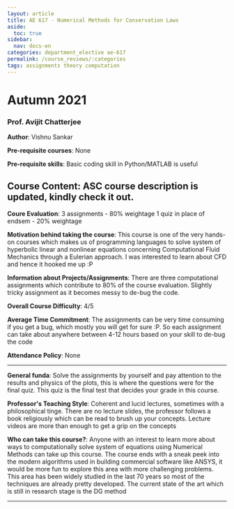 ```yaml
---
layout: article
title: AE 617 - Numerical Methods for Conservation Laws
aside:
  toc: true
sidebar:
  nav: docs-en
categories: department_elective ae-617
permalink: /course_reviews/:categories
tags: assignments theory computation
---
```



# Autumn 2021
### Prof. Avijit Chatterjee
**Author**: Vishnu Sankar

**Pre-requisite courses**: None

**Pre-requisite skills**: Basic coding skill in Python/MATLAB is useful

**Course Content**:
ASC course description is updated, kindly check it out.
---

**Coure Evaluation**:
3 assignments - 80% weightage
1 quiz in place of endsem - 20% weightage

**Motivation behind taking the course**:
This course is one of the very hands-on courses which makes us of programming languages to solve system of hyperbolic linear and nonlinear equations concerning Computational Fluid Mechanics through a Eulerian approach. I was interested to learn about CFD and hence it hooked me up :P

**Information about Projects/Assignments**:
There are three computational assignments which contribute to 80% of the course evaluation. Slightly tricky assignment as it becomes messy to de-bug the code. 

**Overall Course Difficulty**: 4/5

**Average Time Commitment**:
The assignments can be very time consuming if you get a bug, which mostly you will get for sure :P. So each assignment can take about anywhere between 4-12 hours based on your skill to de-bug the code


**Attendance Policy**: None

---

**General funda**: 
Solve the assignments by yourself and pay attention to the results and physics of the plots, this is where the questions were for the final quiz. This quiz is the final test that decides your grade in this course. 

**Professor's Teaching Style**: 
Coherent and lucid lectures, sometimes with a philosophical tinge. There are no lecture slides, the professor follows a book religiously which can be read to brush up your concepts. Lecture videos are more than enough to get a grip on the concepts

**Who can take this course?**: 
Anyone with an interest to learn more about ways to computationally solve system of equations using Numerical Methods can take up this course. The course ends with a sneak peek into the modern algorithms used in building commercial software like ANSYS, it would be more fun to explore this area with more challenging problems. This area has been widely studied in the last 70 years so most of the techniques are already pretty developed. The current state of the art which is still in research stage is the DG method

---
